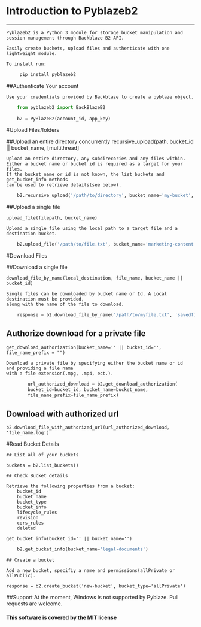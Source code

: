 # Introduction to Pyblazeb2 
---------------

    Pyblazeb2 is a Python 3 module for storage bucket manipulation and session management through Backblaze B2 API.
    
    Easily create buckets, upload files and authenticate with one lightweight module.
    
    To install run: 
        
```python 
     pip install pyblazeb2
```

  ##Authenticate Your account
  
    Use your credentials provided by Backblaze to create a pyblaze object.  
      
```python
    from pyblazeb2 import BackBlazeB2
    
    b2 = PyBlazeB2(account_id, app_key)
``` 
    
#Upload Files/folders
   
  ##Upload an entire directory concurrently
    recursive_upload(path, bucket_id || bucket_name, [multithread]
    
    Upload an entire directory, any subdirecories and any files within. 
    Either a bucket name or bucket id is required as a target for your files.
    If the bucket name or id is not known, the list_buckets and get_bucket_info methods
    can be used to retrieve details(see below).
    
```python
    b2.recursive_upload('/path/to/directory', bucket_name='my-bucket', multithread=True)
```
    
  ##Upload a single file
  
    upload_file(filepath, bucket_name)
    
    Upload a single file using the local path to a target file and a destination bucket.
    
```python
    b2.upload_file('/path/to/file.txt', bucket_name='marketing-content')
```
    
#Download Files
   
   ##Download a single file
   
    download_file_by_name(local_destination, file_name, bucket_name || bucket_id)
    
    Single files can be downloaded by bucket name or Id. A Local destination must be provided, 
    along with the name of the file to download.
    
```python 
    response = b2.download_file_by_name('/path/to/myfile.txt', 'savedfile.txt', bucket_name='cat-videos')
```
    
   ## Authorize download for a private file
   
    
    get_download_authorization(bucket_name='' || bucket_id='', file_name_prefix = "")
    
    Download a private file by specifying either the bucket name or id  and providing a file name 
    with a file extension(.mpg, .mp4, ect.).
     
```python
        url_authorized_download = b2.get_download_authorization(
        bucket_id=bucket_id, bucket_name=bucket_name,
        file_name_prefix=file_name_prefix)
```

   ## Download with authorized url
   
    b2.download_file_with_authorized_url(url_authorized_download, 'file_name.log')
    
#Read Bucket Details

    ## List all of your buckets
    
    buckets = b2.list_buckets()
    
    ## Check Bucket_details
    
    Retrieve the following properties from a bucket:
        bucket_id
        bucket_name
        bucket_type
        bucket_info
        lifecycle_rules
        revision
        cors_rules
        deleted
     
    get_bucket_info(bucket_id='' || bucket_name='')
```python
    b2.get_bucket_info(bucket_name='legal-documents')

```
        
    ## Create a bucket
    
    Add a new bucket, specifiy a name and permissions(allPrivate or allPublic).
    
    response = b2.create_bucket('new-bucket', bucket_type='allPrivate')
    
##Support
    At the moment, Windows is not supported by Pyblaze. Pull requests are welcome.
    
    
 #### This software is covered by the MIT license 
    